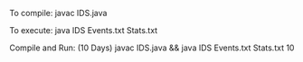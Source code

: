 To compile:
javac IDS.java

To execute:
java IDS Events.txt Stats.txt <day>

Compile and Run: (10 Days)
javac IDS.java && java IDS Events.txt Stats.txt 10
